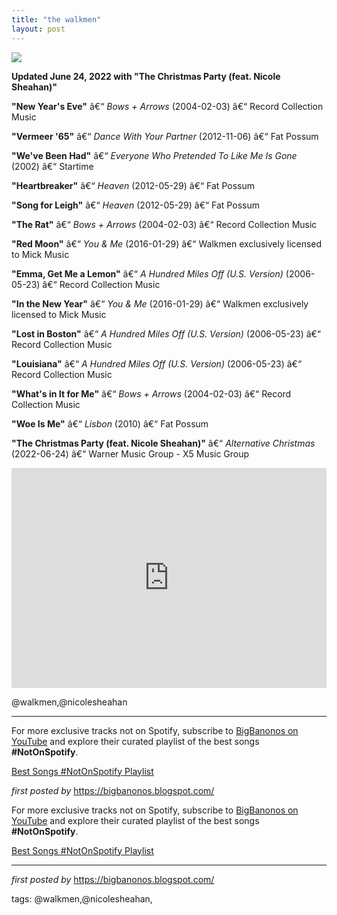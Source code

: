 ```yaml
---
title: "the walkmen"
layout: post
---
```

<!-- The Walkmen -->
<img src="https://m.media-amazon.com/images/M/MV5BNDY2NTM4MWMtZWEwNy00NjUyLWFiODAtOWFiZTExYWMzNjBmXkEyXkFqcGc@._V1_.jpg" /> <p><strong>Updated June 24, 2022 with "The Christmas Party (feat. Nicole Sheahan)"</strong></p> <p><strong>"New Year's Eve"</strong> â€“ <em>Bows + Arrows</em> (2004-02-03) â€“ Record Collection Music</p>
<p><strong>"Vermeer '65"</strong> â€“ <em>Dance With Your Partner</em> (2012-11-06) â€“ Fat Possum</p>
<p><strong>"We've Been Had"</strong> â€“ <em>Everyone Who Pretended To Like Me Is Gone</em> (2002) â€“ Startime</p>
<p><strong>"Heartbreaker"</strong> â€“ <em>Heaven</em> (2012-05-29) â€“ Fat Possum</p>
<p><strong>"Song for Leigh"</strong> â€“ <em>Heaven</em> (2012-05-29) â€“ Fat Possum</p>
<p><strong>"The Rat"</strong> â€“ <em>Bows + Arrows</em> (2004-02-03) â€“ Record Collection Music</p>
<p><strong>"Red Moon"</strong> â€“ <em>You & Me</em> (2016-01-29) â€“ Walkmen exclusively licensed to Mick Music</p>
<p><strong>"Emma, Get Me a Lemon"</strong> â€“ <em>A Hundred Miles Off (U.S. Version)</em> (2006-05-23) â€“ Record Collection Music</p>
<p><strong>"In the New Year"</strong> â€“ <em>You & Me</em> (2016-01-29) â€“ Walkmen exclusively licensed to Mick Music</p>
<p><strong>"Lost in Boston"</strong> â€“ <em>A Hundred Miles Off (U.S. Version)</em> (2006-05-23) â€“ Record Collection Music</p>
<p><strong>"Louisiana"</strong> â€“ <em>A Hundred Miles Off (U.S. Version)</em> (2006-05-23) â€“ Record Collection Music</p>
<p><strong>"What's in It for Me"</strong> â€“ <em>Bows + Arrows</em> (2004-02-03) â€“ Record Collection Music</p>
<p><strong>"Woe Is Me"</strong> â€“ <em>Lisbon</em> (2010) â€“ Fat Possum</p>
<p><strong>"The Christmas Party (feat. Nicole Sheahan)"</strong> â€“ <em>Alternative Christmas</em> (2022-06-24) â€“ Warner Music Group - X5 Music Group</p> <iframe src="https://open.spotify.com/embed/playlist/5bXrt3FOLhdo1pCKrN8ZGN?utm_source=generator" width="100%" height="352" frameBorder="0" allowfullscreen="" allow="autoplay; clipboard-write; encrypted-media; fullscreen; picture-in-picture" loading="lazy"></iframe> <p>@walkmen,@nicolesheahan</p> <hr /> <!-- Footer -->
<p>For more exclusive tracks not on Spotify, subscribe to <a href="https://www.youtube.com/@BigBanonos" target="_blank">BigBanonos on YouTube</a> and explore their curated playlist of the best songs <strong>#NotOnSpotify</strong>.</p> <p><a href="https://www.youtube.com/playlist?list=PLtuNtuTatqI0kFahUCbtbfenC_ET5O_tr" target="_blank">Best Songs #NotOnSpotify Playlist</a></p> <p><em>first posted by</em> <a href="https://bigbanonos.blogspot.com/" rel="noopener" target="_new">https://bigbanonos.blogspot.com/</a></p>


<!--Subscribe and Playlist Links-->
<div>
    <p>For more exclusive tracks not on Spotify, subscribe to <a href="https://www.youtube.com/@BigBanonos" target="_blank">BigBanonos on YouTube</a> and explore their curated playlist of the best songs <strong>#NotOnSpotify</strong>.</p>
    <p><a href="https://www.youtube.com/playlist?list=PLtuNtuTatqI0kFahUCbtbfenC_ET5O_tr" target="_blank">Best Songs #NotOnSpotify Playlist<br /></a></p></div>

<hr />

<p><em>first posted by</em> <a href="https://bigbanonos.blogspot.com/" rel="noopener" target="_new">https://bigbanonos.blogspot.com/</a></p>

<p>tags: @walkmen,@nicolesheahan,</p>
